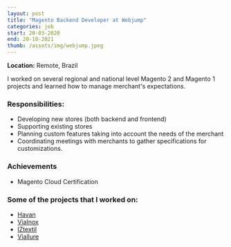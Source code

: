 ```yaml
---
layout: post
title: "Magento Backend Developer at Webjump"
categories: job
start: 20-03-2020
end: 20-10-2021
thumb: /assets/img/webjump.jpeg
---
```


**Location:** Remote, Brazil

I worked on several regional and national level Magento 2 and Magento 1 projects and learned how to manage merchant's expectations.

### Responsibilities:
- Developing new stores (both backend and frontend)
- Supporting existing stores
- Planning custom features taking into account the needs of the merchant
- Coordinating meetings with merchants to gather specifications for customizations.

### Achievements

- Magento Cloud Certification

### Some of the projects that I worked on:

- [Havan](https://www.havan.com.br/)
- [ViaInox](https://www.viainox.com/)
- [IZtextil](https://iztextil.com/)
- [Viallure](https://www.viallure.com.br/)